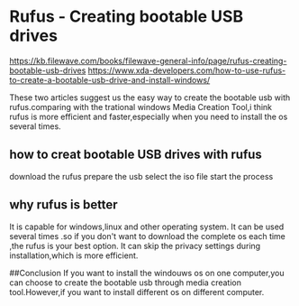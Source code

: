 # Rufus - Creating bootable USB drives
https://kb.filewave.com/books/filewave-general-info/page/rufus-creating-bootable-usb-drives
https://www.xda-developers.com/how-to-use-rufus-to-create-a-bootable-usb-drive-and-install-windows/

These two articles suggest us the easy way to create the bootable usb with rufus.comparing with the trational windows  Media Creation Tool,i think rufus is more efficient and faster,especially when you need to install the os several times.
## how to creat bootable USB drives with rufus
  download the rufus
  prepare the usb
  select the iso file
  start the process
## why rufus is better
 It is capable for windows,linux and other operating system.
 It can be used several times .so if you don't want to download the complete os each time ,the rufus is your best option.
 It can skip the privacy settings during installation,which is more efficient.

 ##Conclusion
 If you want to install the windouws os on one computer,you can choose to create the bootable usb through media creation tool.However,if you want to install different os on different computer.
